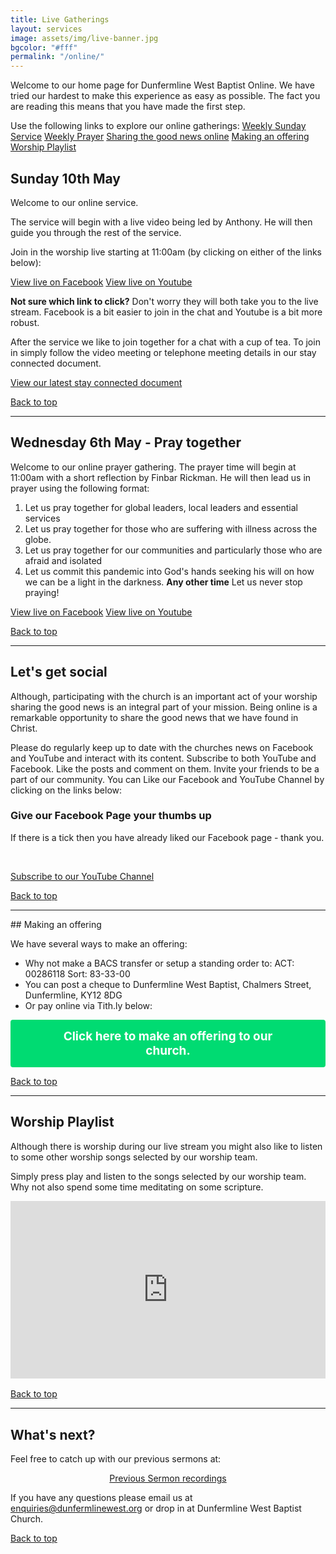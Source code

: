 ```yaml
---
title: Live Gatherings
layout: services
image: assets/img/live-banner.jpg
bgcolor: "#fff"
permalink: "/online/"
---
```


<div class="col-lg-12 text-normal">
Welcome to our home page for Dunfermline West Baptist Online. We have tried our hardest to make this experience as easy as possible. The fact you are reading this means that you have made the first step. 

Use the following links to explore our online gatherings:
<span class='center'>
<a href='#weeklyservice' title='Weekly Sunday Service' class='onlineicon live'>Weekly Sunday Service</a>
<a href='#weeklyprayer' title='Weekly Prayer' class='onlineicon prayer'>Weekly Prayer</a>
<a href='#sharing' title='Sharing the good news online' class='onlineicon sharing'>Sharing the good news online</a>
<a href='#offering' title='Making an offering'  class='onlineicon giving'>Making an offering</a>
<a href='#playlist' title='Worship Playlist'  class='onlineicon worship'>Worship Playlist</a>
</span>


<a id="weeklyservice"></a>
## Sunday 10th May

Welcome to our online service. 

The service will begin with a live video being led by Anthony. He will then guide you through the rest of the service.

Join in the worship live starting at 11:00am (by clicking on either of the links below):

<span class='center'>
                        <a href='https://www.facebook.com/dunfermlinewest/live/' class="btn btn-xl btn-success call2action mt-4" target='_blank'>View live on Facebook</a>
                        <a href='https://youtu.be/6NnQfYPRfho' class="btn btn-xl btn-success mt-4 call2action" target='_blank'>View live on Youtube</a>
</span>


<b>Not sure which link to click?</b> Don't worry they will both take you to the live stream. Facebook is a bit easier to join in the chat and Youtube is a bit more robust.


After the service we like to join together for a chat with a cup of tea. To join in simply follow the video meeting or telephone meeting details in our stay connected document.

<a href='https://dunfermlinewest.org/assets/files/dwbc-stay-connected.v5.pdf' class='btn btn-xl btn-primary mt-4' target='_blank'>View our latest stay connected document</a>

<a href='.'>Back to top</a>
<hr />

<a id="weeklyprayer"></a>
## Wednesday 6th May - Pray together

Welcome to our online prayer gathering. The prayer time will begin at 11:00am with a short reflection by Finbar Rickman. He will then lead us in prayer using the following format:

1. Let us pray together for global leaders, local leaders and essential services
2. Let us pray together for those who are suffering with illness across the globe.
3. Let us pray together for our communities and particularly those who are afraid and isolated
4. Let us commit this pandemic into God's hands seeking his will on how we can be a light in the darkness.
<b>Any other time</b> Let us never stop praying!


<span class='center'>
                        <a href='https://www.facebook.com/dunfermlinewest/live/' class="btn btn-xl btn-success call2action mt-4" target='_blank'>View live on Facebook</a>
                        <a href='https://youtu.be/4nY_hNb0fZQ' class="btn btn-xl btn-success mt-4 call2action" target='_blank'>View live on Youtube</a>
</span>

<a href='.'>Back to top</a>
<hr />

<a id="sharing"></a>
## Let's get social

Although, participating with the church is an important act of your worship sharing the good news is an integral part of your mission. Being online is a remarkable opportunity to share the good news that we have found in Christ. 

Please do regularly keep up to date with the churches news on Facebook and YouTube and interact with its content. Subscribe to both YouTube and Facebook. Like the posts and comment on them. Invite your friends to be a part of our community. You can Like our Facebook and YouTube Channel by clicking on the links below:

### Give our Facebook Page your thumbs up
If there is a tick then you have already liked our Facebook page - thank you.
<div id="fb-root"></div>
<script async defer crossorigin="anonymous" src="https://connect.facebook.net/en_GB/sdk.js#xfbml=1&version=v7.0&appId=660365207874336&autoLogAppEvents=1"></script>
<div class="fb-like" data-href="https://facebook.com/dunfermlinewest/" data-width="200" data-layout="standard" data-action="like" data-size="large" data-share="true"></div>
<br />
<p>
<a href='https://www.youtube.com/channel/UC7BuBS_TUKDMvu5Wcpg9PAg/?sub_confirmation=1' class="btn btn-xl btn-danger mt-4" target='_blank'>Subscribe to our YouTube Channel</a>
</p>

<a href='.'>Back to top</a>
<hr />
<a id="offering"></a>
## Making an offering

We have several ways to make an offering:
* Why not make a BACS transfer or setup a standing order to: ACT: 00286118 Sort: 83-33-00
* You can post a cheque to Dunfermline West Baptist, Chalmers Street, Dunfermline, KY12 8DG
* Or pay online via Tith.ly below:

<button class="tithely-give-btn" style="background-color: #00DB72;font-family: inherit;font-weight: bold;font-size: 19px; padding: 15px 70px; border-radius: 4px; cursor: pointer; background-image: none; color: white; text-shadow: none; display: inline-block; float: none; border: none;" data-church-id="1311056">Click here to make an offering to our church.</button>
<script src="https://tithe.ly/widget/v3/give.js?3"></script>
<script>
var tw = create_tithely_widget();
</script>

<a href='.'>Back to top</a>
<hr />

<a id="playlist"></a>
## Worship Playlist

Although there is worship during our live stream you might also like to listen to some other worship songs selected by our worship team.

Simply press play and listen to the songs selected by our worship team. Why not also spend some time meditating on some scripture.
<div style="width: 100%; max-width: 800px; max-height: 650px;"><div style="position: relative; padding-bottom: 56.25%; width: 100%;"><iframe src="https://www.youtube.com/embed/videoseries?list=PLWewcFMHTJ0FjGKggn1g7DvlNNI68px3C" frameborder="0" allow="accelerometer; autoplay; encrypted-media; gyroscope; picture-in-picture" allowfullscreen style="position: absolute; top: 0; left: 0; width: 100%; height: 100%;"></iframe></div></div>

<br />
<a href='.'>Back to top</a>
<hr />

<a id="next"></a>
## What's next?

<p>Feel free to catch up with our previous sermons at:</p>
<p style='text-align: center'>
<a class='btn btn-primary  call2action' href='{{ site.url }}/videos/' alt='View sermons on Youtube' target='_blank'>Previous Sermon recordings</a>
</p>
<p>
If you have any questions please email us at <a href='mailto:enquiries@dunfermlinewest.org?subject=kidzclub'>enquiries@dunfermlinewest.org</a> or drop in at Dunfermline West Baptist Church.
</p>

<a href='.'>Back to top</a>

</div>